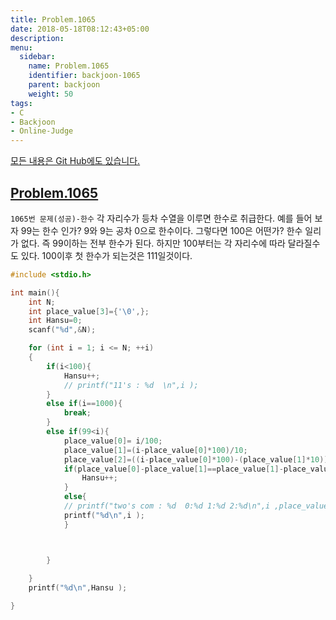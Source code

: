 ```yaml
---
title: Problem.1065
date: 2018-05-18T08:12:43+05:00
description:
menu:
  sidebar:
    name: Problem.1065
    identifier: backjoon-1065
    parent: backjoon
    weight: 50
tags:
- C
- Backjoon
- Online-Judge
---
```



[모든 내용은 Git Hub에도 있습니다.](https://github.com/ehdwn1991/Coding-Interview/blob/master/Code_Interview_Prep_Platform/backjoon/Level_5/1065.c)


## [Problem.1065](https://www.acmicpc.net/problem/1065)

`1065번 문제(성공)-한수`
각 자리수가 등차 수열을 이루면 한수로 취급한다.
예를 들어 보자 99는 한수 인가? 9와 9는 공차 0으로 한수이다.
그렇다면 100은 어떤가? 한수 일리가 없다. 즉 99이하는 전부 한수가 된다.
하지만 100부터는 각 자리수에 따라 달라질수도 있다.
100이후 첫 한수가 되는것은 111일것이다.


```c
#include <stdio.h>

int main(){
	int N;
	int place_value[3]={'\0',};
	int Hansu=0;
	scanf("%d",&N);

	for (int i = 1; i <= N; ++i)
	{
		if(i<100){
			Hansu++;
			// printf("11's : %d  \n",i );
		}
		else if(i==1000){
			break;
		}
		else if(99<i){
			place_value[0]= i/100;
			place_value[1]=(i-place_value[0]*100)/10;
			place_value[2]=((i-place_value[0]*100)-(place_value[1]*10));
			if(place_value[0]-place_value[1]==place_value[1]-place_value[2]){
				Hansu++;
			}
			else{
			// printf("two's com : %d  0:%d 1:%d 2:%d\n",i ,place_value[0],place_value[1],place_value[2]);
			printf("%d\n",i );
			}



		}
	
	}
	printf("%d\n",Hansu );

}
```


